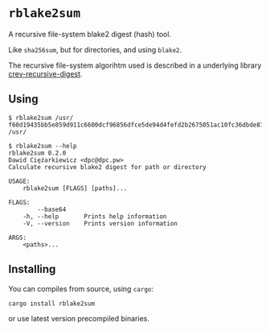 # `rblake2sum`

A recursive file-system blake2 digest (hash) tool.

Like `sha256sum`, but for directories, and using `blake2`.

The recursive file-system algorihtm used is described in a
underlying library [crev-recursive-digest](https://github.com/crev-dev/recursive-digest).

## Using

```
$ rblake2sum /usr/
f60d19435bb5e859d911c6600dcf96856dfce5de94d4fefd2b2675051ac10fc36dbde87fd86a30eb5224209b47263eb546bd9e3d7bdf64c1f26a7dccf51809af /usr/

$ rblake2sum --help
rblake2sum 0.2.0
Dawid Ciężarkiewicz <dpc@dpc.pw>
Calculate recursive blake2 digest for path or directory

USAGE:
    rblake2sum [FLAGS] [paths]...

FLAGS:
        --base64     
    -h, --help       Prints help information
    -V, --version    Prints version information

ARGS:
    <paths>...
```

## Installing

You can compiles from source, using `cargo`:

```
cargo install rblake2sum
```

or use latest version precompiled binaries.
